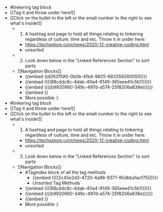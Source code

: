 - #tinkering tag block
- [[Tag it and throw under here!]]
- [[Click on the bullet to the left or the small number to the right to see what's inside!]]
	- 1. A hashtag and page to hold all things relating to tinkering regardless of culture, time and etc. Throw it in under here:
		- https://techxplore.com/news/2020-12-creative-coding.html
		- unsorted
	- 2. Look down below in the "Linked References Section" to sort parts
	- [[Navigation Blocks]]
		- {{embed  ((d262f590-0b0b-4fb4-9825-683358260050))}}
		- {{embed  ((((88cddc8c-4dab-40e4-9149-365eee41c5b1))))}}
		- {{embed  ((((b9920960-349c-497d-a574-25f8206a838e))))}}
		- {{embed  }}
		- More possible :)
- #tinkering tag block
- [[Tag it and throw under here!]]
- [[Click on the bullet to the left or the small number to the right to see what's inside!]]
	- 1. A hashtag and page to hold all things relating to tinkering regardless of culture, time and etc. Throw it in under here:
		- https://techxplore.com/news/2020-12-creative-coding.html
		- unsorted
	- 2. Look down below in the "Linked References Section" to sort parts
	- [[Navigation Blocks]]
		- #Tagindex block of all the tag methods
			- {{embed  ((((2c45e2d3-4720-4a96-9371-95dbba1acf75))))}}
			- Unsorted Tag Methods
		- {{embed  ((((88cddc8c-4dab-40e4-9149-365eee41c5b1))))}}
		- {{embed  ((((b9920960-349c-497d-a574-25f8206a838e))))}}
		- {{embed  }}
		- More possible :)